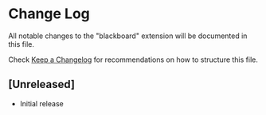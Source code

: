 # Change Log

All notable changes to the "blackboard" extension will be documented in this file.

Check [Keep a Changelog](http://keepachangelog.com/) for recommendations on how to structure this file.

## [Unreleased]

- Initial release
